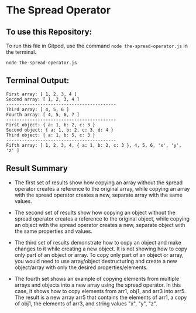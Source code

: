 # The Spread Operator

## To use this Repository:
To run this file in Gitpod, use the command `node the-spread-operator.js` in the terminal.

    node the-spread-operator.js

## Terminal Output: 

    First array: [ 1, 2, 3, 4 ]
    Second array: [ 1, 2, 3, 4 ]
    ------------------------------------------
    Third array: [ 4, 5, 6 ]
    Fourth array: [ 4, 5, 6, 7 ]
    ------------------------------------------
    First object: { a: 1, b: 2, c: 3 }
    Second object: { a: 1, b: 2, c: 3, d: 4 }
    Third object: { a: 1, b: 5, c: 3 }
    ------------------------------------------
    Fifth array: [ 1, 2, 3, 4, { a: 1, b: 2, c: 3 }, 4, 5, 6, 'x', 'y', 'z' ]

## Result Summary

- The first set of results show how copying an array without the spread operator creates a reference to the original array, while copying an array with the spread operator creates a new, separate array with the same values.

- The second set of results show how copying an object without the spread operator creates a reference to the original object, while copying an object with the spread operator creates a new, separate object with the same properties and values.

- The third set of results demonstrate how to copy an object and make changes to it while creating a new object. It is not showing how to copy only part of an object or array. To copy only part of an object or array, you would need to use array/object destructuring and create a new object/array with only the desired properties/elements.

- The fourth set shows an example of copying elements from multiple arrays and objects into a new array using the spread operator. In this case, it shows how to copy elements from arr1, obj1, and arr3 into arr5. The result is a new array arr5 that contains the elements of arr1, a copy of obj1, the elements of arr3, and string values "x", "y", "z".